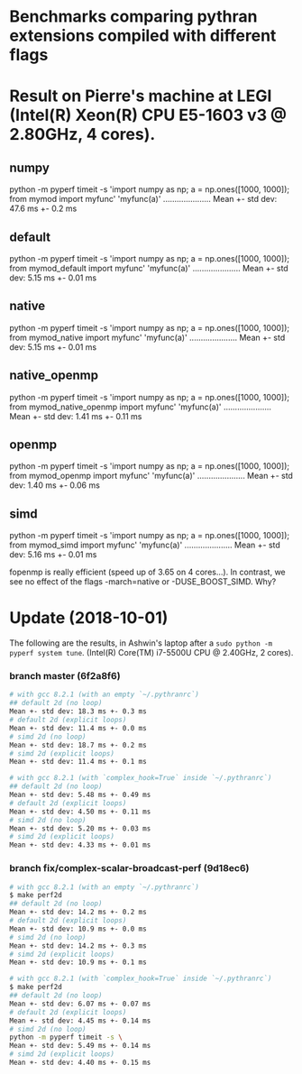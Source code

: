 # Benchmarks comparing pythran extensions compiled with different flags

# Result on Pierre's machine at LEGI (Intel(R) Xeon(R) CPU E5-1603 v3 @ 2.80GHz, 4 cores).

## numpy
python -m pyperf timeit -s 'import numpy as np; a = np.ones([1000, 1000]); from mymod import myfunc' 'myfunc(a)'
.....................
Mean +- std dev: 47.6 ms +- 0.2 ms

## default
python -m pyperf timeit -s 'import numpy as np; a = np.ones([1000, 1000]); from mymod_default import myfunc' 'myfunc(a)'
.....................
Mean +- std dev: 5.15 ms +- 0.01 ms

## native
python -m pyperf timeit -s 'import numpy as np; a = np.ones([1000, 1000]); from mymod_native import myfunc' 'myfunc(a)'
.....................
Mean +- std dev: 5.15 ms +- 0.01 ms

## native_openmp
python -m pyperf timeit -s 'import numpy as np; a = np.ones([1000, 1000]); from mymod_native_openmp import myfunc' 'myfunc(a)'
.....................
Mean +- std dev: 1.41 ms +- 0.11 ms

## openmp
python -m pyperf timeit -s 'import numpy as np; a = np.ones([1000, 1000]); from mymod_openmp import myfunc' 'myfunc(a)'
.....................
Mean +- std dev: 1.40 ms +- 0.06 ms

## simd
python -m pyperf timeit -s 'import numpy as np; a = np.ones([1000, 1000]); from mymod_simd import myfunc' 'myfunc(a)'
.....................
Mean +- std dev: 5.16 ms +- 0.01 ms


fopenmp is really efficient (speed up of 3.65 on 4 cores...). In contrast, we
see no effect of the flags -march=native or -DUSE_BOOST_SIMD. Why?


# Update (2018-10-01)
The following are the results, in Ashwin's laptop after a `sudo python -m pyperf system tune`.
(Intel(R) Core(TM) i7-5500U CPU @ 2.40GHz, 2 cores).

### branch master (6f2a8f6)

```sh
# with gcc 8.2.1 (with an empty `~/.pythranrc`)
## default 2d (no loop)
Mean +- std dev: 18.3 ms +- 0.3 ms
# default 2d (explicit loops)
Mean +- std dev: 11.4 ms +- 0.0 ms
# simd 2d (no loop)
Mean +- std dev: 18.7 ms +- 0.2 ms
# simd 2d (explicit loops)
Mean +- std dev: 11.4 ms +- 0.1 ms

# with gcc 8.2.1 (with `complex_hook=True` inside `~/.pythranrc`)
## default 2d (no loop)
Mean +- std dev: 5.48 ms +- 0.49 ms
# default 2d (explicit loops)
Mean +- std dev: 4.50 ms +- 0.11 ms
# simd 2d (no loop)
Mean +- std dev: 5.20 ms +- 0.03 ms
# simd 2d (explicit loops)
Mean +- std dev: 4.33 ms +- 0.01 ms
```

### branch fix/complex-scalar-broadcast-perf (9d18ec6)

```sh
# with gcc 8.2.1 (with an empty `~/.pythranrc`)
$ make perf2d
## default 2d (no loop)
Mean +- std dev: 14.2 ms +- 0.2 ms
# default 2d (explicit loops)
Mean +- std dev: 10.9 ms +- 0.0 ms
# simd 2d (no loop)
Mean +- std dev: 14.2 ms +- 0.3 ms
# simd 2d (explicit loops)
Mean +- std dev: 10.9 ms +- 0.1 ms

# with gcc 8.2.1 (with `complex_hook=True` inside `~/.pythranrc`)
$ make perf2d
## default 2d (no loop)
Mean +- std dev: 6.07 ms +- 0.07 ms
# default 2d (explicit loops)
Mean +- std dev: 4.45 ms +- 0.14 ms
# simd 2d (no loop)
python -m pyperf timeit -s \
Mean +- std dev: 5.49 ms +- 0.14 ms
# simd 2d (explicit loops)
Mean +- std dev: 4.40 ms +- 0.15 ms

```
